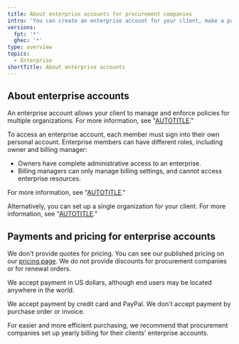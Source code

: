 ```yaml
---
title: About enterprise accounts for procurement companies
intro: 'You can create an enterprise account for your client, make a payment on their behalf, then pass ownership of the enterprise account to your client.'
versions:
  fpt: '*'
  ghec: '*'
type: overview
topics:
  - Enterprise
shortTitle: About enterprise accounts
---
```


## About enterprise accounts

An enterprise account allows your client to manage and enforce policies for multiple organizations. For more information, see "[AUTOTITLE](/enterprise-cloud@latest/admin/overview/about-enterprise-accounts)."

To access an enterprise account, each member must sign into their own personal account. Enterprise members can have different roles, including owner and billing manager:

* Owners have complete administrative access to an enterprise.
* Billing managers can only manage billing settings, and cannot access enterprise resources.

For more information, see "[AUTOTITLE](/enterprise-cloud@latest/admin/user-management/managing-users-in-your-enterprise/roles-in-an-enterprise)."

Alternatively, you can set up a single organization for your client. For more information, see "[AUTOTITLE](/billing/setting-up-paid-accounts-for-procurement-companies/setting-up-paid-organizations-for-procurement-companies)."

## Payments and pricing for enterprise accounts

We don't provide quotes for pricing. You can see our published pricing on our [pricing page](https://github.com/pricing). We do not provide discounts for procurement companies or for renewal orders.

We accept payment in US dollars, although end users may be located anywhere in the world.

We accept payment by credit card and PayPal. We don't accept payment by purchase order or invoice.

For easier and more efficient purchasing, we recommend that procurement companies set up yearly billing for their clients' enterprise accounts.
